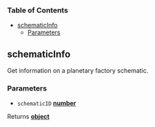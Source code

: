 <!-- Generated by documentation.js. Update this documentation by updating the source code. -->

### Table of Contents

-   [schematicInfo][1]
    -   [Parameters][2]

## schematicInfo

Get information on a planetary factory schematic.

### Parameters

-   `schematicID` **[number][3]** 

Returns **[object][4]** 

[1]: #schematicinfo

[2]: #parameters

[3]: https://developer.mozilla.org/docs/Web/JavaScript/Reference/Global_Objects/Number

[4]: https://developer.mozilla.org/docs/Web/JavaScript/Reference/Global_Objects/Object
